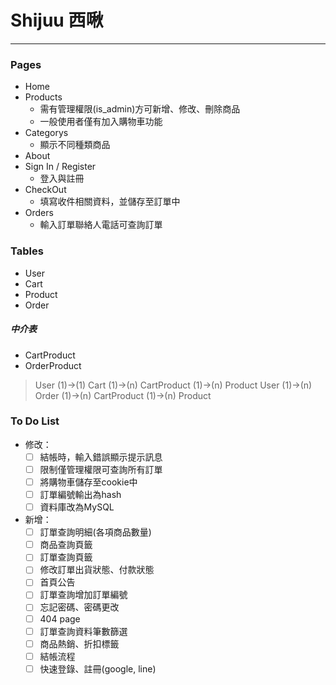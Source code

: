 # Shijuu 西啾

---
### Pages
- Home
- Products
  - 需有管理權限(is_admin)方可新增、修改、刪除商品
  - 一般使用者僅有加入購物車功能
- Categorys
  - 顯示不同種類商品
- About
- Sign In / Register
  - 登入與註冊
- CheckOut
  - 填寫收件相關資料，並儲存至訂單中
- Orders
  - 輸入訂單聯絡人電話可查詢訂單
### Tables
- User
- Cart
- Product
- Order
##### 中介表
- CartProduct
- OrderProduct
> User (1)->(1) Cart (1)->(n) CartProduct (1)->(n) Product
> User (1)->(n) Order (1)->(n) CartProduct (1)->(n) Product
### To Do List
- 修改：
  - [ ] 結帳時，輸入錯誤顯示提示訊息
  - [ ] 限制僅管理權限可查詢所有訂單
  - [ ] 將購物車儲存至cookie中
  - [ ] 訂單編號輸出為hash
  - [ ] 資料庫改為MySQL
- 新增：
  - [ ] 訂單查詢明細(各項商品數量)
  - [ ] 商品查詢頁籤
  - [ ] 訂單查詢頁籤
  - [ ] 修改訂單出貨狀態、付款狀態
  - [ ] 首頁公告
  - [ ] 訂單查詢增加訂單編號
  - [ ] 忘記密碼、密碼更改
  - [ ] 404 page
  - [ ] 訂單查詢資料筆數篩選
  - [ ] 商品熱銷、折扣標籤
  - [ ] 結帳流程
  - [ ] 快速登錄、註冊(google, line)